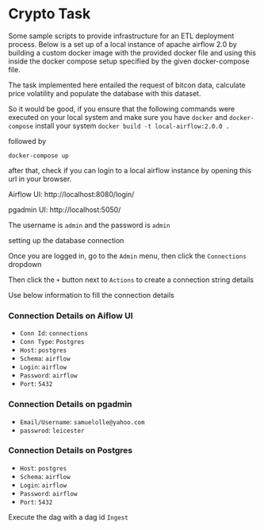# Crypto Task
Some sample scripts to provide infrastructure for an ETL deployment process. Below is a set up of a local 
instance of apache airflow 2.0 by building a custom docker image with the provided docker file and 
using this inside the docker compose setup specified by the given docker-compose file.

The task implemented here entailed the request of bitcon data, calculate price volatility and populate 
the database with this dataset.

So it would be good, if you ensure that the following commands were executed on your local system and make sure you
have `docker` and `docker-compose` install your system
`docker build -t local-airflow:2.0.0 .`

followed by 

`docker-compose up`

after that, check if you can login to a local airflow instance by opening this url in your browser.

Airflow UI: http://localhost:8080/login/

pgadmin UI: http://localhost:5050/

The username is `admin` and the password is `admin`

setting up the database connection

Once you are logged in, go to the `Admin` menu, then click the `Connections` dropdown 

Then click the `+` button next to `Actions` to create a connection string details

Use below information to fill the connection details

### Connection Details on Aiflow UI 
- `Conn Id`: `connections`
- `Conn Type`: `Postgres`
- `Host`: `postgres`
- `Schema`: `airflow`
- `Login`: `airflow`
- `Password`: `airflow`
- `Port`: `5432`


### Connection Details on pgadmin
- `Email/Username`: `samuelolle@yahoo.com`
- `passwrod`: `leicester`


### Connection Details on Postgres
- `Host`: `postgres`
- `Schema`: `airflow`
- `Login`: `airflow`
- `Password`: `airflow`
- `Port`: `5432`

Execute the dag with a dag id `Ingest`
